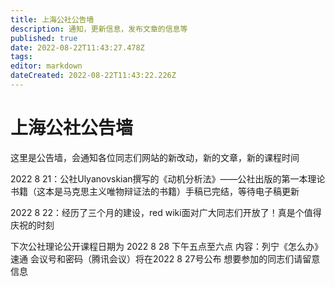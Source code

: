```yaml
---
title: 上海公社公告墙
description: 通知，更新信息，发布文章的信息等
published: true
date: 2022-08-22T11:43:27.478Z
tags: 
editor: markdown
dateCreated: 2022-08-22T11:43:22.226Z
---
```


# 上海公社公告墙
这里是公告墙，会通知各位同志们网站的新改动，新的文章，新的课程时间

2022 8 21：公社Ulyanovskian撰写的《动机分析法》——公社出版的第一本理论书籍（这本是马克思主义唯物辩证法的书籍）手稿已完结，等待电子稿更新

2022 8 22：经历了三个月的建设，red wiki面对广大同志们开放了！真是个值得庆祝的时刻

下次公社理论公开课程日期为 2022 8 28 下午五点至六点 内容：列宁《怎么办》速通 会议号和密码（腾讯会议）将在2022 8 27号公布 想要参加的同志们请留意信息